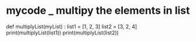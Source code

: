 # mycode _ multipy the elements in list
def multiplyList(myList) :
list1 = [1, 2, 3]
list2 = [3, 2, 4]
print(multiplyList(list1))
print(multiplyList(list2))
